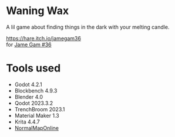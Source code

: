 # Waning Wax

A lil game about finding things in the dark with your melting candle.

https://hare.itch.io/jamegam36  
for [Jame Gam #36](https://itch.io/jam/jame-gam-36)

# Tools used

- Godot 4.2.1
- Blockbench 4.9.3
- Blender 4.0
- Qodot 2023.3.2
- TrenchBroom 2023.1
- Material Maker 1.3
- Krita 4.4.7
- [NormalMapOnline](https://cpetry.github.io/NormalMap-Online/)
